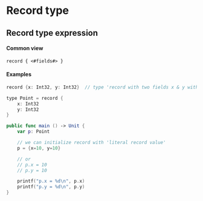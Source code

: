 # Record type

## Record type expression

#### Common view

```
record { <#fields#> }
```


#### Examples

```swift
record {x: Int32, y: Int32}  // type 'record with two fields x & y with type Int32'
```


```swift
type Point = record {
	x: Int32
	y: Int32
}

public func main () -> Unit {
	var p: Point

	// we can initialize record with 'literal record value'
	p = {x=10, y=10}

	// or
	// p.x = 10
	// p.y = 10

	printf("p.x = %d\n", p.x)
	printf("p.y = %d\n", p.y)
}
```
